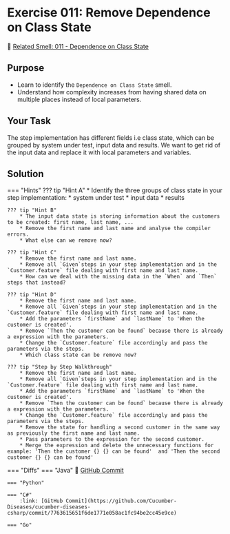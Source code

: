 # Exercise 011: Remove Dependence on Class State
:link: [Related Smell: 011 - Dependence on Class State](/smells/011-dependence-on-class-state)

## Purpose
* Learn to identify the `Dependence on Class State` smell.
* Understand how complexity increases from having shared data on multiple places instead of local parameters.

## Your Task
The step implementation has different fields i.e class state, which can be grouped by system under test, input data and results. 
We want to get rid of the input data and replace it with local parameters and variables.

## Solution

=== "Hints"
    ??? tip "Hint A"
        * Identify the three groups of class state in your step implementation:
            * system under test
            * input data
            * results

    ??? tip "Hint B"
        * The input data state is storing information about the customers to be created: first name, last name, ...
        * Remove the first name and last name and analyse the compiler errors.
        * What else can we remove now?

    ??? tip "Hint C"
        * Remove the first name and last name.
        * Remove all `Given`steps in your step implementation and in the `Customer.feature` file dealing with first name and last name. 
        * How can we deal with the missing data in the `When` and `Then` steps that instead?

    ??? tip "Hint D"
        * Remove the first name and last name.
        * Remove all `Given`steps in your step implementation and in the `Customer.feature` file dealing with first name and last name. 
        * Add the parameters `firstName` and `lastName` to 'When the customer is created'. 
        * Remove `Then the customer can be found` because there is already a expression with the parameters.
        * Change the `Customer.feature` file accordingly and pass the parameters via the steps.
        * Which class state can be remove now?

    ??? tip "Step by Step Walkthrough"
        * Remove the first name and last name.
        * Remove all `Given`steps in your step implementation and in the `Customer.feature` file dealing with first name and last name. 
        * Add the parameters `firstName` and `lastName` to 'When the customer is created'. 
        * Remove `Then the customer can be found` because there is already a expression with the parameters.
        * Change the `Customer.feature` file accordingly and pass the parameters via the steps.
        * Remove the state for handling a second customer in the same way as previously the first name and last name.
        * Pass parameters to the expression for the second customer. 
        * Merge the expression and delete the unnecessary functions for example: 'Then the customer {} {} can be found'  and 'Then the second customer {} {} can be found' 
    
=== "Diffs"
    === "Java"
        :link: [GitHub Commit](https://github.com/Cucumber-Diseases/cucumber-diseases-java/commit/b04a747098b0813640f6c7ac35bc163c54465967)
    
    === "Python"

    === "C#"
        :link: [GitHub Commit](https://github.com/Cucumber-Diseases/cucumber-diseases-csharp/commit/7763615651f6de1771e058ac1fc94be2cc45e9ce)

    === "Go"



